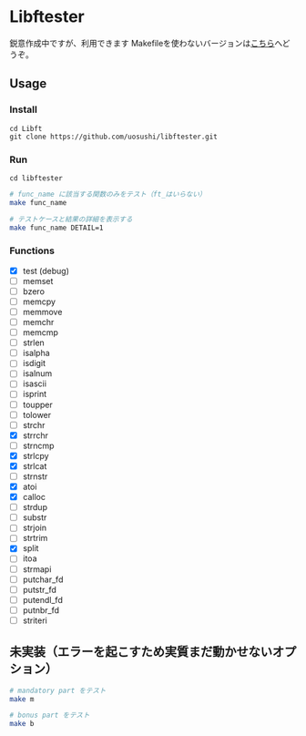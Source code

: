 # Libftester
鋭意作成中ですが、利用できます
Makefileを使わないバージョンは[こちら](https://github.com/uosushi/libftester/tree/a8923ef93477d8ead6ee9985e31af9bab7198617)へどうぞ。

## Usage
### Install
```
cd Libft
git clone https://github.com/uosushi/libftester.git
```
### Run
```
cd libftester
```
```bash
# func_name に該当する関数のみをテスト（ft_はいらない）
make func_name

# テストケースと結果の詳細を表示する
make func_name DETAIL=1
```

### Functions
- [x] test (debug)
- [ ] memset
- [ ] bzero
- [ ] memcpy
- [ ] memmove
- [ ] memchr
- [ ] memcmp
- [ ] strlen
- [ ] isalpha
- [ ] isdigit
- [ ] isalnum
- [ ] isascii
- [ ] isprint
- [ ] toupper
- [ ] tolower
- [ ] strchr
- [x] strrchr
- [ ] strncmp
- [x] strlcpy
- [x] strlcat
- [ ] strnstr
- [x] atoi
- [x] calloc
- [ ] strdup
- [ ] substr
- [ ] strjoin
- [ ] strtrim
- [x] split
- [ ] itoa
- [ ] strmapi
- [ ] putchar_fd
- [ ] putstr_fd
- [ ] putendl_fd
- [ ] putnbr_fd
- [ ] striteri

## 未実装（エラーを起こすため実質まだ動かせないオプション）
```bash
# mandatory part をテスト
make m

# bonus part をテスト
make b
```